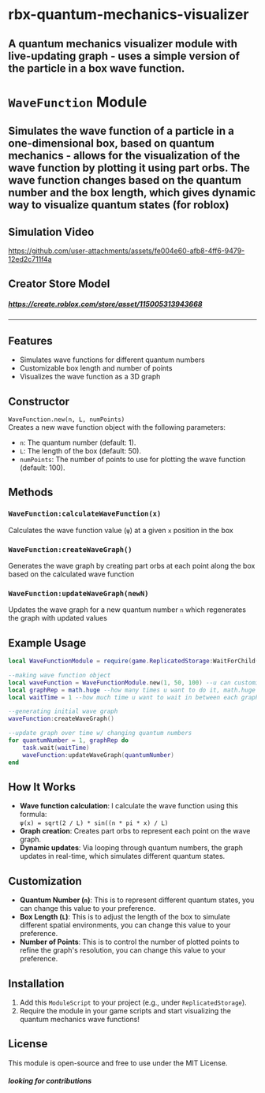 # rbx-quantum-mechanics-visualizer
A quantum mechanics visualizer module with live-updating graph - uses a simple version of the particle in a box wave function.
---
# `WaveFunction` Module

Simulates the wave function of a particle in a one-dimensional box, based on quantum mechanics - allows for the visualization of the wave function by plotting it using part orbs. The wave function changes based on the quantum number and the box length, which gives dynamic way to visualize quantum states (for roblox)
----
## Simulation Video
https://github.com/user-attachments/assets/fe004e60-afb8-4ff6-9479-12ed2c711f4a

## Creator Store Model
##### https://create.roblox.com/store/asset/115005313943668
----
## Features
- Simulates wave functions for different quantum numbers
- Customizable box length and number of points
- Visualizes the wave function as a 3D graph

## Constructor
`WaveFunction.new(n, L, numPoints)`  
Creates a new wave function object with the following parameters:
- `n`: The quantum number (default: 1).
- `L`: The length of the box (default: 50).
- `numPoints`: The number of points to use for plotting the wave function (default: 100).

## Methods
### `WaveFunction:calculateWaveFunction(x)`
Calculates the wave function value (`ψ`) at a given `x` position in the box

### `WaveFunction:createWaveGraph()`
Generates the wave graph by creating part orbs at each point along the box based on the calculated wave function

### `WaveFunction:updateWaveGraph(newN)`
Updates the wave graph for a new quantum number `n` which regenerates the graph with updated values

## Example Usage

```lua
local WaveFunctionModule = require(game.ReplicatedStorage:WaitForChild("WaveFunction", math.huge))

--making wave function object
local waveFunction = WaveFunctionModule.new(1, 50, 100) --u can customize n, L, numPoints
local graphRep = math.huge --how many times u want to do it, math.huge is for infinite
local waitTime = 1 --how much time u want to wait in between each graph update

--generating initial wave graph
waveFunction:createWaveGraph()

--update graph over time w/ changing quantum numbers
for quantumNumber = 1, graphRep do
	task.wait(waitTime)
	waveFunction:updateWaveGraph(quantumNumber)
end
```

## How It Works
- **Wave function calculation**: I calculate the wave function using this formula:  
  `ψ(x) = sqrt(2 / L) * sin((n * pi * x) / L)`
- **Graph creation**: Creates part orbs to represent each point on the wave graph.
- **Dynamic updates**: Via looping through quantum numbers, the graph updates in real-time, which simulates different quantum states.

## Customization
- **Quantum Number (`n`)**: This is to represent different quantum states, you can change this value to your preference.
- **Box Length (`L`)**: This is to adjust the length of the box to simulate different spatial environments, you can change this value to your preference.
- **Number of Points**: This is to control the number of plotted points to refine the graph's resolution, you can change this value to your preference.

## Installation
1. Add this `ModuleScript` to your project (e.g., under `ReplicatedStorage`).
2. Require the module in your game scripts and start visualizing the quantum mechanics wave functions!

## License
This module is open-source and free to use under the MIT License.

##### looking for contributions
